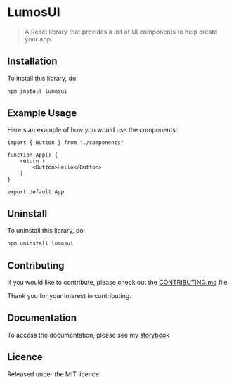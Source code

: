 # LumosUI

> A React library that provides a list of UI components to help create your app.

## Installation

To install this library, do:
```bash
npm install lumosui
```

## Example Usage

Here's an example of how you would use the components:
```tsx
import { Button } from "./components"

function App() {
    return (
        <Button>Hello</Button>
    )
}

export default App
```

## Uninstall

To uninstall this library, do:
```bash
npm uninstall lumosui
```

## Contributing

If you would like to contribute, please check out the [CONTRIBUTING.md](./CONTRIBUTING.md) file

Thank you for your interest in contributing.

## Documentation

To access the documentation, please see my [storybook]()

## Licence

Released under the MIT licence
